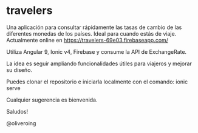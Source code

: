 # travelers
Una aplicación para consultar rápidamente las tasas de cambio de las diferentes monedas de los países. Ideal para cuando estás de viaje. Actualmente online en https://travelers-69e03.firebaseapp.com/

Utiliza Angular 9, Ionic v4, Firebase y consume la API de ExchangeRate.

La idea es seguir ampliando funcionalidades útiles para viajeros y mejorar su diseño.

Puedes clonar el repositorio e iniciarla localmente con el comando: ionic serve

Cualquier sugerencia es bienvenida.

Saludos! 

@oliveroing
